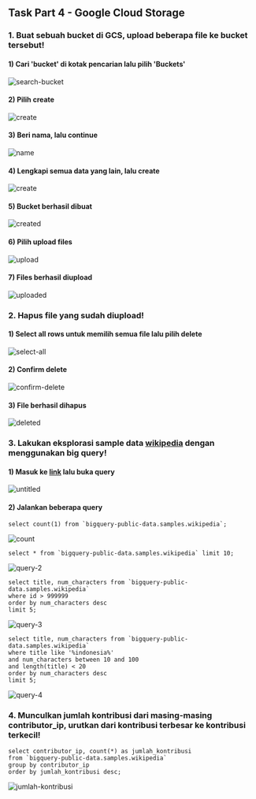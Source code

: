 ## Task Part 4 - Google Cloud Storage

### 1. Buat sebuah bucket di GCS, upload beberapa file ke bucket tersebut!
#### 1) Cari 'bucket' di kotak pencarian lalu pilih 'Buckets'
![search-bucket](ss/search_bucket.png)

#### 2) Pilih create
![create](ss/create_bucket.png)

#### 3) Beri nama, lalu continue
![name](ss/name_bucket.png)

#### 4) Lengkapi semua data yang lain, lalu create
![create](ss/create_bucket_2.png)

#### 5) Bucket berhasil dibuat
![created](ss/created.png)

#### 6) Pilih upload files
![upload](ss/upload.png)

#### 7) Files berhasil diupload
![uploaded](ss/uploaded.png)

### 2. Hapus file yang sudah diupload!
#### 1) Select all rows untuk memilih semua file lalu pilih delete
![select-all](ss/select.png)

#### 2) Confirm delete
![confirm-delete](ss/confirm_delete.png)

#### 3) File berhasil dihapus
![deleted](ss/deleted.png)

### 3. Lakukan eksplorasi sample data [wikipedia](https://console.cloud.google.com/bigquery?p=bigquery-public-data&d=samples&t=wikipedia&page=table) dengan menggunakan big query!
#### 1) Masuk ke [link](https://console.cloud.google.com/bigquery?p=bigquery-public-data&d=samples&t=wikipedia&page=table) lalu buka query
![untitled](ss/untitled.png)

#### 2) Jalankan beberapa query
```
select count(1) from `bigquery-public-data.samples.wikipedia`;
```
![count](ss/count.png)

```
select * from `bigquery-public-data.samples.wikipedia` limit 10;
```
![query-2](ss/query_2.png)

```
select title, num_characters from `bigquery-public-data.samples.wikipedia`
where id > 999999
order by num_characters desc
limit 5;
```
![query-3](ss/query_3.png)

```
select title, num_characters from `bigquery-public-data.samples.wikipedia`
where title like '%indonesia%'
and num_characters between 10 and 100
and length(title) < 20
order by num_characters desc
limit 5;
```
![query-4](ss/query_4.png)

### 4. Munculkan jumlah kontribusi dari masing-masing contributor_ip, urutkan dari kontribusi terbesar ke kontribusi terkecil!
```
select contributor_ip, count(*) as jumlah_kontribusi
from `bigquery-public-data.samples.wikipedia`
group by contributor_ip
order by jumlah_kontribusi desc;
```
![jumlah-kontribusi](ss/jumlah_kontribusi.png)
